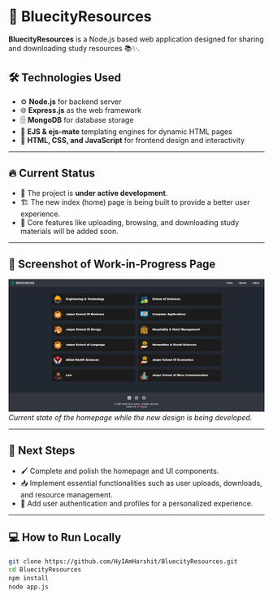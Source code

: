 # 🚀 BluecityResources

**BluecityResources** is a Node.js based web application designed for sharing and downloading study resources 📚✨.

## 🛠️ Technologies Used
- ⚙️ **Node.js** for backend server
- 🌐 **Express.js** as the web framework
- 🗄️ **MongoDB** for database storage
- 📝 **EJS & ejs-mate** templating engines for dynamic HTML pages
- 🎨 **HTML, CSS, and JavaScript** for frontend design and interactivity

---

## 🔥 Current Status
- 🚧 The project is **under active development**.
- 🏗️ The new index (home) page is being built to provide a better user experience.
- 📂 Core features like uploading, browsing, and downloading study materials will be added soon.

---

## 📸 Screenshot of Work-in-Progress Page

![Work in Progress](public/img/indexpage.png)  
_Current state of the homepage while the new design is being developed._

---

## 🎯 Next Steps
- 🖌️ Complete and polish the homepage and UI components.
- 📥 Implement essential functionalities such as user uploads, downloads, and resource management.
- 🔐 Add user authentication and profiles for a personalized experience.

---

## 💻 How to Run Locally

```bash
git clone https://github.com/HyIAmHarshit/BluecityResources.git
cd BluecityResources
npm install
node app.js

